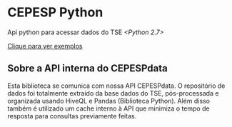 # CEPESP Python
Api python para acessar dados do TSE *_<Python 2.7>_*

[Clique para ver exemplos](examples.ipynb)

## Sobre a API interna do CEPESPdata
Esta biblioteca se comunica com nossa API CEPESPdata. O repositório de dados foi totalmente extraído da base dados do TSE, pós-processada e organizada usando HiveQL e Pandas (Biblioteca Python). Além disso também é utilizado um cache interno à API que minimiza o tempo de resposta para consultas previamente feitas.
